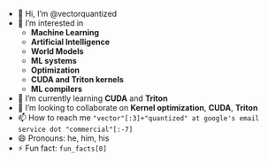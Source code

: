 - 👋 Hi, I’m @vectorquantized
- 👀 I’m interested in
  * **Machine Learning**
  * **Artificial Intelligence**
  * **World Models**
  * **ML systems**
  * **Optimization**
  * **CUDA and Triton kernels**
  * **ML compilers**
- 🌱 I’m currently learning **CUDA** and **Triton**
- 💞️ I’m looking to collaborate on **Kernel optimization**, **CUDA**, **Triton**
- 📫 How to reach me `"vector"[:3]+"quantized" at google's email service dot "commercial"[:-7]`
- 😄 Pronouns: he, him, his
- ⚡ Fun fact: `fun_facts[0]`

<!---
vectorquantized/vectorquantized is a ✨ special ✨ repository because its `README.md` (this file) appears on your GitHub profile.
You can click the Preview link to take a look at your changes.
--->
